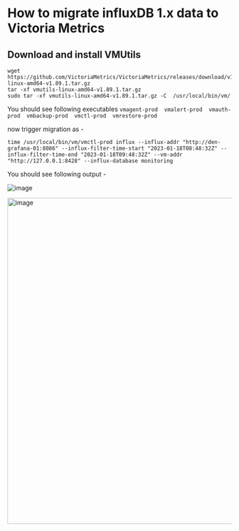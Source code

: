 # How to migrate influxDB 1.x data to Victoria Metrics
## Download and install VMUtils

```
wget https://github.com/VictoriaMetrics/VictoriaMetrics/releases/download/v1.89.1/vmutils-linux-amd64-v1.89.1.tar.gz
tar -xf vmutils-linux-amd64-v1.89.1.tar.gz
sudo tar -xf vmutils-linux-amd64-v1.89.1.tar.gz -C  /usr/local/bin/vm/
```
You should see following executables `vmagent-prod  vmalert-prod  vmauth-prod  vmbackup-prod  vmctl-prod  vmrestore-prod`

now trigger migration as - 
```
time /usr/local/bin/vm/vmctl-prod influx --influx-addr "http://den-grafana-01:8086" --influx-filter-time-start "2023-01-18T08:48:32Z" --influx-filter-time-end "2023-01-18T09:48:32Z" --vm-addr "http://127.0.0.1:8428" --influx-database monitoring
```

You should see following output - 

![image](https://user-images.githubusercontent.com/5935825/226252719-09948336-aa01-4854-bede-0539bd9bbcfd.png)

<img width="732" alt="image" src="https://user-images.githubusercontent.com/5935825/226266536-ba334468-ca36-48b9-92b0-f13405c9c27d.png">



